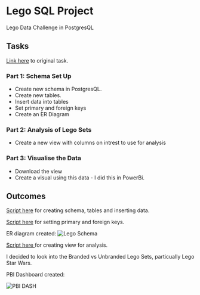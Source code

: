 # Lego SQL Project
Lego Data Challenge in PostgresQL

## Tasks
[Link here](https://github.com/wjsutton/lego_analysis_challenge/tree/main) to original task.

### Part 1: Schema Set Up
- Create new schema in PostgresQL.
- Create new tables.
- Insert data into tables
- Set primary and foreign keys
- Create an ER Diagram

### Part 2: Analysis of Lego Sets
- Create a new view with columns on intrest to use for analysis

### Part 3: Visualise the Data
- Download the view
- Create a visual using this data - I did this in PowerBi.


## Outcomes
[Script here](https://github.com/jessrobbin/Lego-SQL-Project/blob/main/Creating%20Tables%20and%20Inserting%20Data.sql) for creating schema, tables and inserting data.

[Script here](https://github.com/jessrobbin/Lego-SQL-Project/blob/main/Setting%20Primary%20and%20Foreign%20Keys.sql) for setting primary and foreign keys.

ER diagram created:
![Lego Schema](https://github.com/user-attachments/assets/a7d5d442-ad63-4f4b-9872-2df2c111d085)

[Script here ](https://github.com/jessrobbin/Lego-SQL-Project/blob/main/Preparing%20Data%20For%20Analysis.sql) for creating view for analysis.

I decided to look into the Branded vs Unbranded Lego Sets, particually Lego Star Wars.

PBI Dashboard created:

![PBI DASH](https://github.com/user-attachments/assets/706bbd19-54d1-42b9-990c-99dbd1e21caa)

